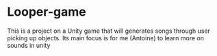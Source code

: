 # Looper-game
This is a project on a Unity game that will generates songs through user picking up objects. Its main focus is for me (Antoine) to learn more on sounds in unity
